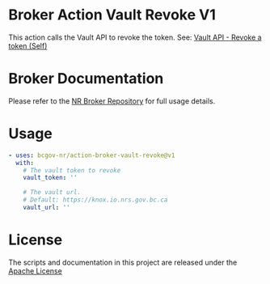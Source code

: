 # Broker Action Vault Revoke V1

This action calls the Vault API to revoke the token. See: [Vault API - Revoke a token (Self)](https://developer.hashicorp.com/vault/api-docs/auth/token#revoke-a-token-self)

# Broker Documentation

Please refer to the [NR Broker Repository](https://github.com/bcgov-nr/nr-broker) for full usage details.

# Usage

<!-- start usage -->
```yaml
- uses: bcgov-nr/action-broker-vault-revoke@v1
  with:
    # The vault token to revoke
    vault_token: ''

    # The vault url.
    # Default: https://knox.io.nrs.gov.bc.ca
    vault_url: ''
```
<!-- end usage -->

# License

The scripts and documentation in this project are released under the [Apache License](LICENSE)

